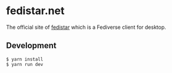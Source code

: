 # fedistar.net

The official site of [fedistar](https://github.com/h3poteto/fedistar) which is a Fediverse client for desktop.

## Development

```
$ yarn install
$ yarn run dev
```
